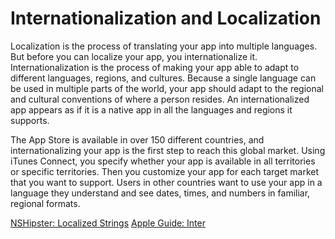 # Internationalization and Localization
Localization is the process of translating your app into multiple languages. But before you can localize your app, you internationalize it. Internationalization is the process of making your app able to adapt to different languages, regions, and cultures. Because a single language can be used in multiple parts of the world, your app should adapt to the regional and cultural conventions of where a person resides. An internationalized app appears as if it is a native app in all the languages and regions it supports.

The App Store is available in over 150 different countries, and internationalizing your app is the first step to reach this global market. Using iTunes Connect, you specify whether your app is available in all territories or specific territories. Then you customize your app for each target market that you want to support. Users in other countries want to use your app in a language they understand and see dates, times, and numbers in familiar, regional formats.

[NSHipster: Localized Strings](http://nshipster.com/nslocalizedstring/)
[Apple Guide: Inter](https://developer.apple.com/library/ios/documentation/MacOSX/Conceptual/BPInternational/Introduction/Introduction.html#//apple_ref/doc/uid/10000171i)

